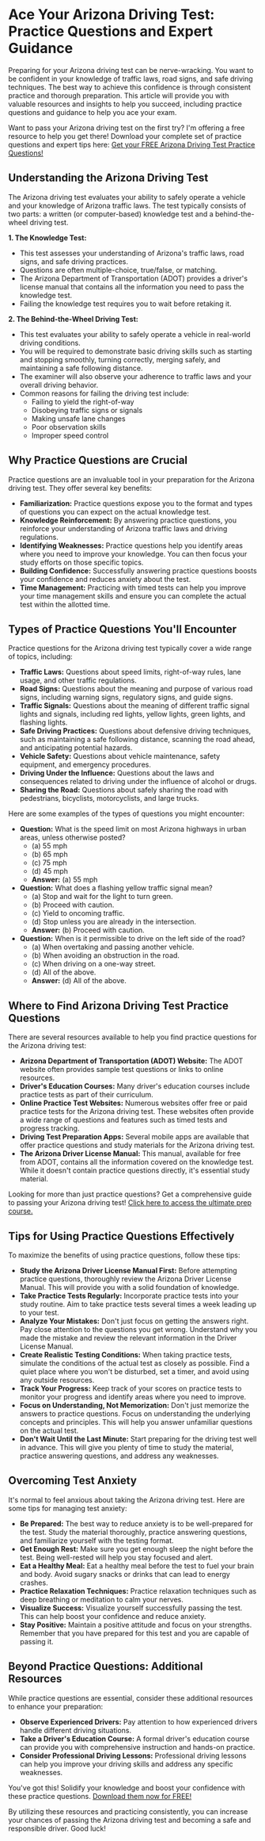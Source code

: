 # Ace Your Arizona Driving Test: Practice Questions and Expert Guidance

Preparing for your Arizona driving test can be nerve-wracking. You want to be confident in your knowledge of traffic laws, road signs, and safe driving techniques. The best way to achieve this confidence is through consistent practice and thorough preparation. This article will provide you with valuable resources and insights to help you succeed, including practice questions and guidance to help you ace your exam.

Want to pass your Arizona driving test on the first try? I'm offering a free resource to help you get there! Download your complete set of practice questions and expert tips here: [Get your FREE Arizona Driving Test Practice Questions!](https://udemywork.com/arizona-driving-test-practice-questions)

## Understanding the Arizona Driving Test

The Arizona driving test evaluates your ability to safely operate a vehicle and your knowledge of Arizona traffic laws. The test typically consists of two parts: a written (or computer-based) knowledge test and a behind-the-wheel driving test.

**1. The Knowledge Test:**

*   This test assesses your understanding of Arizona's traffic laws, road signs, and safe driving practices.
*   Questions are often multiple-choice, true/false, or matching.
*   The Arizona Department of Transportation (ADOT) provides a driver's license manual that contains all the information you need to pass the knowledge test.
*   Failing the knowledge test requires you to wait before retaking it.

**2. The Behind-the-Wheel Driving Test:**

*   This test evaluates your ability to safely operate a vehicle in real-world driving conditions.
*   You will be required to demonstrate basic driving skills such as starting and stopping smoothly, turning correctly, merging safely, and maintaining a safe following distance.
*   The examiner will also observe your adherence to traffic laws and your overall driving behavior.
*   Common reasons for failing the driving test include:
    *   Failing to yield the right-of-way
    *   Disobeying traffic signs or signals
    *   Making unsafe lane changes
    *   Poor observation skills
    *   Improper speed control

## Why Practice Questions are Crucial

Practice questions are an invaluable tool in your preparation for the Arizona driving test. They offer several key benefits:

*   **Familiarization:** Practice questions expose you to the format and types of questions you can expect on the actual knowledge test.
*   **Knowledge Reinforcement:** By answering practice questions, you reinforce your understanding of Arizona traffic laws and driving regulations.
*   **Identifying Weaknesses:** Practice questions help you identify areas where you need to improve your knowledge. You can then focus your study efforts on those specific topics.
*   **Building Confidence:** Successfully answering practice questions boosts your confidence and reduces anxiety about the test.
*   **Time Management:** Practicing with timed tests can help you improve your time management skills and ensure you can complete the actual test within the allotted time.

## Types of Practice Questions You'll Encounter

Practice questions for the Arizona driving test typically cover a wide range of topics, including:

*   **Traffic Laws:** Questions about speed limits, right-of-way rules, lane usage, and other traffic regulations.
*   **Road Signs:** Questions about the meaning and purpose of various road signs, including warning signs, regulatory signs, and guide signs.
*   **Traffic Signals:** Questions about the meaning of different traffic signal lights and signals, including red lights, yellow lights, green lights, and flashing lights.
*   **Safe Driving Practices:** Questions about defensive driving techniques, such as maintaining a safe following distance, scanning the road ahead, and anticipating potential hazards.
*   **Vehicle Safety:** Questions about vehicle maintenance, safety equipment, and emergency procedures.
*   **Driving Under the Influence:** Questions about the laws and consequences related to driving under the influence of alcohol or drugs.
*   **Sharing the Road:** Questions about safely sharing the road with pedestrians, bicyclists, motorcyclists, and large trucks.

Here are some examples of the types of questions you might encounter:

*   **Question:** What is the speed limit on most Arizona highways in urban areas, unless otherwise posted?
    *   (a) 55 mph
    *   (b) 65 mph
    *   (c) 75 mph
    *   (d) 45 mph
    *   **Answer:** (a) 55 mph
*   **Question:** What does a flashing yellow traffic signal mean?
    *   (a) Stop and wait for the light to turn green.
    *   (b) Proceed with caution.
    *   (c) Yield to oncoming traffic.
    *   (d) Stop unless you are already in the intersection.
    *   **Answer:** (b) Proceed with caution.
*   **Question:** When is it permissible to drive on the left side of the road?
    *   (a) When overtaking and passing another vehicle.
    *   (b) When avoiding an obstruction in the road.
    *   (c) When driving on a one-way street.
    *   (d) All of the above.
    *   **Answer:** (d) All of the above.

## Where to Find Arizona Driving Test Practice Questions

There are several resources available to help you find practice questions for the Arizona driving test:

*   **Arizona Department of Transportation (ADOT) Website:** The ADOT website often provides sample test questions or links to online resources.
*   **Driver's Education Courses:** Many driver's education courses include practice tests as part of their curriculum.
*   **Online Practice Test Websites:** Numerous websites offer free or paid practice tests for the Arizona driving test. These websites often provide a wide range of questions and features such as timed tests and progress tracking.
*   **Driving Test Preparation Apps:** Several mobile apps are available that offer practice questions and study materials for the Arizona driving test.
*   **The Arizona Driver License Manual:** This manual, available for free from ADOT, contains all the information covered on the knowledge test. While it doesn't contain practice questions directly, it's essential study material.

Looking for more than just practice questions? Get a comprehensive guide to passing your Arizona driving test! [Click here to access the ultimate prep course.](https://udemywork.com/arizona-driving-test-practice-questions)

## Tips for Using Practice Questions Effectively

To maximize the benefits of using practice questions, follow these tips:

*   **Study the Arizona Driver License Manual First:** Before attempting practice questions, thoroughly review the Arizona Driver License Manual. This will provide you with a solid foundation of knowledge.
*   **Take Practice Tests Regularly:** Incorporate practice tests into your study routine. Aim to take practice tests several times a week leading up to your test.
*   **Analyze Your Mistakes:** Don't just focus on getting the answers right. Pay close attention to the questions you get wrong. Understand why you made the mistake and review the relevant information in the Driver License Manual.
*   **Create Realistic Testing Conditions:** When taking practice tests, simulate the conditions of the actual test as closely as possible. Find a quiet place where you won't be disturbed, set a timer, and avoid using any outside resources.
*   **Track Your Progress:** Keep track of your scores on practice tests to monitor your progress and identify areas where you need to improve.
*   **Focus on Understanding, Not Memorization:** Don't just memorize the answers to practice questions. Focus on understanding the underlying concepts and principles. This will help you answer unfamiliar questions on the actual test.
*   **Don't Wait Until the Last Minute:** Start preparing for the driving test well in advance. This will give you plenty of time to study the material, practice answering questions, and address any weaknesses.

## Overcoming Test Anxiety

It's normal to feel anxious about taking the Arizona driving test. Here are some tips for managing test anxiety:

*   **Be Prepared:** The best way to reduce anxiety is to be well-prepared for the test. Study the material thoroughly, practice answering questions, and familiarize yourself with the testing format.
*   **Get Enough Rest:** Make sure you get enough sleep the night before the test. Being well-rested will help you stay focused and alert.
*   **Eat a Healthy Meal:** Eat a healthy meal before the test to fuel your brain and body. Avoid sugary snacks or drinks that can lead to energy crashes.
*   **Practice Relaxation Techniques:** Practice relaxation techniques such as deep breathing or meditation to calm your nerves.
*   **Visualize Success:** Visualize yourself successfully passing the test. This can help boost your confidence and reduce anxiety.
*   **Stay Positive:** Maintain a positive attitude and focus on your strengths. Remember that you have prepared for this test and you are capable of passing it.

## Beyond Practice Questions: Additional Resources

While practice questions are essential, consider these additional resources to enhance your preparation:

*   **Observe Experienced Drivers:** Pay attention to how experienced drivers handle different driving situations.
*   **Take a Driver's Education Course:** A formal driver's education course can provide you with comprehensive instruction and hands-on practice.
*   **Consider Professional Driving Lessons:** Professional driving lessons can help you improve your driving skills and address any specific weaknesses.

You've got this! Solidify your knowledge and boost your confidence with these practice questions. [Download them now for FREE!](https://udemywork.com/arizona-driving-test-practice-questions)

By utilizing these resources and practicing consistently, you can increase your chances of passing the Arizona driving test and becoming a safe and responsible driver. Good luck!
